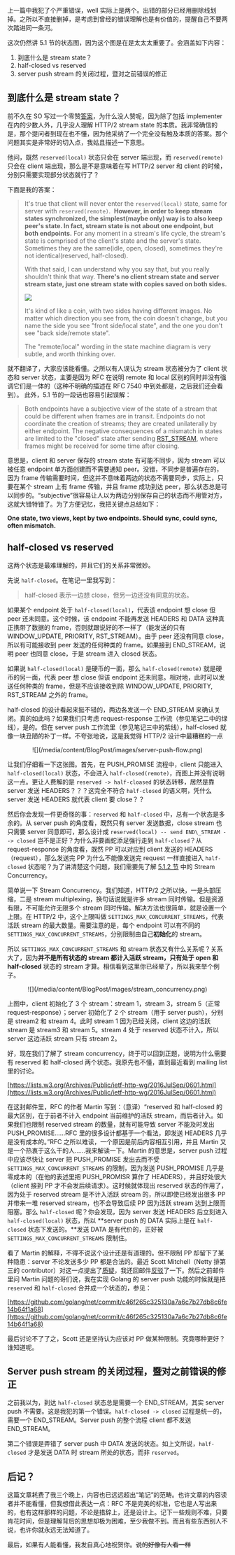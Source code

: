 上一篇中我犯了个严重错误，well 实际上是两个。出错的部分已经用删除线划掉。之所以不直接删掉，是考虑到曾经的错误理解也是有价值的，提醒自己不要两次踏进同一条河。

这次仍然讲 5.1 节的状态图，因为这个图是在是太太太重要了。会涵盖如下内容：

1. 到底什么是 stream state？
2. half-closed vs reserved
3. server push stream 的关闭过程，暨对之前错误的修正

## 到底什么是 stream state？

前不久在 SO 写过一个零赞[答案](http://stackoverflow.com/a/41354992/2142577)，为什么没人赞呢，因为除了包括 implementer 在内的少数人外，几乎没人理解 HTTP/2 stream state 的本质。我非常确信的是，那个提问者到现在也不懂，因为他采纳了一个完全没有触及本质的答案。那个问题其实是非常好的切入点，我姑且描述一下意思。

他问，既然 `reserved(local)` 状态只会在 server 端出现，而 `reserved(remote)` 只会在 client 端出现，那么是不是意味着在写 HTTP/2 server 和 client 的时候，分别只需要实现部分状态就行了？

下面是我的答案：

> It's true that client will never enter the `reserved(local)` state, same for server with `reserved(remote)`.        **However, in order to keep stream states synchronized, the simplest(maybe only) way is to also keep peer's state. In fact, stream state is not about one endpoint, but both endpoints.** For any moment in a stream's life cycle, the stream's state is comprised of the client's state and the server's state. Sometimes they are the same(idle, open, closed), sometimes they're not identical(reserved, half-closed).
>
> With that said, I can understand why you say that, but you really shouldn't think that way. **There's no client stream state and server stream state, just one stream state with copies saved on both sides.**
>
> ![](https://farm1.staticflickr.com/63/200867665_3a892f2f27.jpg)
>
> It's kind of like a coin, with two sides having different images. No matter which direction you see from, the coin doesn't change, but you name the side you see "front side/local state", and the one you don't see "back side/remote state".
>
> The "remote/local" wording in the state machine diagram is very subtle, and worth thinking over.

就不翻译了，大家应该能看懂。之所以有人误认为 stream 状态被分为了 client 状态和 server 状态，主要是因为 RFC 在说明 remote 和 local 区别的同时并没有强调它们是一体的（这种不明确的描述在 RFC 7540 中到处都是，之后我们还会看到）。 此外，5.1 节的一段话也容易引起误解：

> Both endpoints have a subjective view of the state of a stream that could be different when frames are in transit. Endpoints do not coordinate the creation of streams; they are created unilaterally by either endpoint. The negative consequences of a mismatch in states are limited to the "closed" state after sending [RST_STREAM](http://httpwg.org/specs/rfc7540.html#RST_STREAM), where frames might be received for some time after closing.

意思是，client 和 server 保存的 stream state 有可能不同步，因为 stream 可以被任意 endpoint 单方面创建而不需要通知 peer。没错，不同步是普遍存在的，因为 frame 传输需要时间，但这并不意味着两边的状态不需要同步，实际上，只要在某个 stream 上有 frame 传输，并且 frame 成功到达 peer，那么状态总是可以同步的。“subjective”很容易让人以为两边分别保存自己的状态而不用管对方，这就大错特错了。为了方便记忆，我把关键点总结如下：

**One state, two views, kept by two endpoints. Should sync, could sync, often mismatch.**

## half-closed vs reserved

这两个状态是最难理解的，并且它们的关系非常微妙。

先说 `half-closed`。在笔记一里我写到：

> half-closed 表示一边想 close，但另一边还没有同意的状态。

如果某个 endpoint 处于 `half-closed(local)`，代表该 endpoint 想 close 但 peer 还未同意。这个时候，该 endpoint 不能再发送 HEADERS 和 DATA 这种真正携带了数据的 frame，否则就跟说好的不一样了（能发送的只有 WINDOW\_UPDATE, PRIORITY, RST\_STREAM）。由于 peer 还没有同意 close，所以有可能接收到 peer 发送的任何种类的 frame。如果接到 END\_STREAM，说明 peer 也同意 close，于是 stream 进入 closed 状态。

如果说 `half-closed(local)` 是硬币的一面，那么 `half-closed(remote)` 就是硬币的另一面，代表 peer 想 close 但该 endpoint 还未同意。相对地，此时可以发送任何种类的 frame，但是不应该接收到除 WINDOW\_UPDATE, PRIORITY, RST\_STREAM 之外的 frame。

half-closed 的设计看起来挺不错的，两边各发送一个 END\_STREAM 来确认关闭。真的如此吗？如果我们只考虑 request-response 工作流（参见笔记二中的绿线），是的。但在 server push 工作流里（参见笔记三中的紫线），half-closed 就像一块丑陋的补丁一样。不夸张地说，这是我觉得 HTTP/2 设计中最糟糕的一点

<center>
![](/media/content/BlogPost/images/server-push-flow.png)
</center>

让我们仔细看一下这张图。首先，在 PUSH\_PROMISE 流程中，client 只能进入 `half-closed(local)` 状态，不会进入 `half-closed(remote)`，而图上并没有说明这一点。更让人费解的是 `reserved -> half-cloased` 的状态转移，居然是靠 server 发送 HEADERS？？？这完全不符合 `half-closed` 的语义啊，凭什么 server 发送 HEADERS 就代表 client 要 close？？ 

然后你会发现一件更奇怪的事：`reserved` 和 `half-closed` 中，总有一个状态是多余的。从 server push 的角度看，既然只有 server 发送数据，close stream 也只需要 server 同意即可，那么设计成 `reserved(local) -- send END\_STREAM --> closed` 岂不是正好？为什么非要画蛇添足强行走到 `half-closed`？从 request-response 的角度看，既然 PP 可以对应到 client 发送的 HEADERS（request），那么发送完 PP 为什么不能像发送完 request 一样直接进入 `half-closed` 状态呢？为了讲清楚这个问题，我们需要先了解 [5.1.2 节](http://httpwg.org/specs/rfc7540.html#rfc.section.5.1.2) 中的 Stream Concurrency。

简单说一下 Stream Concurrency。我们知道，HTTP/2 之所以快，一是头部压缩，二是 stream multiplexing，换句话说就是许多 stream 同时传输。但是资源有限，不可能允许无限多个 stream 同时传输。解决方法也很简单，就是设置一个上限。在 HTTP/2 中，这个上限叫做 `SETTINGS_MAX_CONCURRENT_STREAMS`，代表活跃 stream 的最大数量。需要注意的是，每个 endpoint 可以有不同的 `SETTINGS_MAX_CONCURRENT_STREAMS`，分别限制由自己**初始化**的 stream。

所以 `SETTINGS_MAX_CONCURRENT_STREAMS` 和 stream 状态又有什么关系呢？关系大了，因为**并不是所有状态的 stream 都计入活跃 stream，只有处于 open 和 half-closed** 状态的 stream 才算。相信看到这里你已经晕了，所以我来举个例子。

<center>
![](/media/content/BlogPost/images/stream_concurrency.png)
</center>

上图中，client 初始化了 3 个 stream：stream 1，stream 3，stream 5（正常 request-response）；server 初始化了 2 个 stream（用于 server push），分别是 stream2 和 stream 4。此时 stream 1 因为已经关闭，client 这边的活跃 stream 是 stream3 和 stream 5。stream 4 处于 reserved 状态不计入，所以 server 这边活跃 stream 只有 stream 2。

好，现在我们了解了 stream concurrency，终于可以回到正题，说明为什么需要有 reserved 和 half-closed 两个状态。我原先也不懂，直到最近看到 mailing list 里的讨论。

[https://lists.w3.org/Archives/Public/ietf-http-wg/2016JulSep/0601.html](https://lists.w3.org/Archives/Public/ietf-http-wg/2016JulSep/0601.html)

在这封邮件里，RFC 的作者 Martin 写到：（意译）“reserved 和 half-closed 的最大区别，在于前者不计入 endpoint 当前维护的活跃 stream，而后者计入。如果我们也限制 reserved stream 的数量，就有可能导致 server 不能及时发出 PUSH\_PROMISE……RFC 里的很多设计都基于一个看法，即发送 HEADERS 几乎是没有成本的。”RFC 之所以难读，一个原因是前后内容相互引用，并且 Martin 又是一个热衷于这么干的人……我来解读一下。Martin 的意思是，server push 过程中应该尽快让 server 把 PUSH\_PROMISE 发出去而不受 `SETTINGS_MAX_CONCURRENT_STREAMS` 的限制，因为发送 PUSH\_PROMISE 几乎是零成本的（在他的表述里把 PUSH_PROMISR 算作了 HEADERS），并且好处很大（client 接到 PP 才不会发后续请求）。这时候就体现出 reserved 状态的作用了，因为处于 reserved stream 是不计入活跃 stream 的，所以即使已经发出很多 PP 并带来一堆 reserved stream，也不会导致后续 PP 因为活跃 stream 达到上限而阻塞。那么 `half-closed` 呢？你会发现，因为 server 发送 HEADERS 后立刻进入 `half-closed(local)`  状态，所以 **server push 的 DATA 实际上是在 `half-closed` 状态下发送的。**发送 DATA 是有代价的，正好被 `SETTINGS_MAX_CONCURRENT_STREAMS` 限制住。

看了 Martin 的解释，不得不说这个设计还是有道理的。但不限制 PP 却留下了某种隐患：server 不论发送多少 PP 都是合法的。最近 Scott Mitchell（Netty 排第三的 contributor）对这一点提出了[质疑](https://lists.w3.org/Archives/Public/ietf-http-wg/2017JanMar/0057.html)，我还回邮件[反驳](https://lists.w3.org/Archives/Public/ietf-http-wg/2017JanMar/0088.html)了一下。然后之前邮件里问 Martin 问题的哥们说，我在实现 Golang 的 server push 功能的时候就是把 `reserved` 和 `half-closed` 合并成一个状态的，参见：

[https://github.com/golang/net/commit/c46f265c325130a7a6c7b27db8c6fe14b64f1a68](https://github.com/golang/net/commit/c46f265c325130a7a6c7b27db8c6fe14b64f1a68)

最后讨论不了了之，Scott 还是坚持认为应该对 PP 做某种限制。究竟哪种更好？谁知道呢。

## Server push stream 的关闭过程，暨对之前错误的修正

之前我以为，到达 `half-closed` 状态总是需要一个 END\_STREAM，其实 server push 不需要。这是我犯的第一个错误。`half-closed -> closed` 过程是统一的，需要一个 END\_STREAM。Server push 的整个流程 client 都不发送 END\_STREAM。

第二个错误是弄错了 server push 中 DATA 发送的状态。如上文所说，`half-closed` 才是发送 DATA 时 stream 所处的状态，而非 `reserved`。

## 后记？

这篇文章耗费了我三个晚上，内容也已远远超出“笔记”的范畴。也许文章的内容读者并不能看懂，但我想借此表达一点：RFC 不是完美的标准，它也是人写出来的，也有这样那样的问题，不论是措辞上，还是设计上。记下一些规则不难，只要肯花时间，但是理解背后的思想却极为困难，至少我做不到。而且有些东西别人不说，也许你就永远无法知道了。

最后，如果有人能看懂，我发自真心地祝贺你。<s>说的好像有人看一样</s>